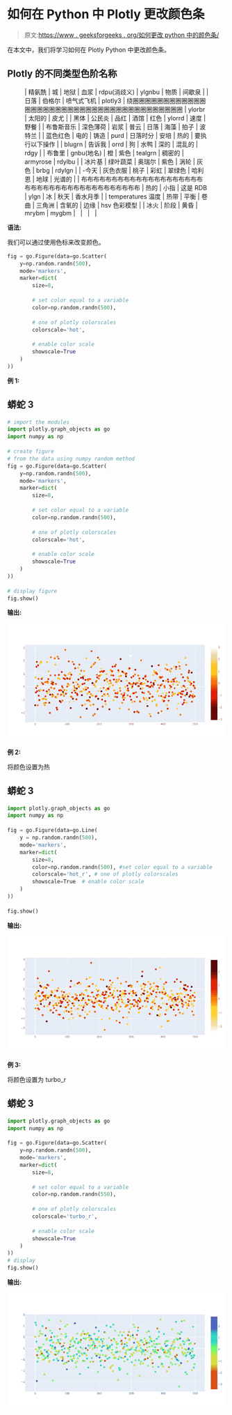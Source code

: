 # 如何在 Python 中 Plotly 更改颜色条

> 原文:[https://www . geeksforgeeks . org/如何更改 python 中的颜色条/](https://www.geeksforgeeks.org/how-to-change-a-color-bar-in-plotly-in-python/)

在本文中，我们将学习如何在 Plotly Python 中更改颜色条。

## Plotly 的不同类型色阶名称

<figure class="table">

| 精氨酰 | 城 | 地狱 | 血浆 | rdpu(消歧义) | ylgnbu | 物质 | 间歇泉 |
| 日落 | 伯格尔 | 喷气式飞机 | plotly3 | 绕圈圈圈圈圈圈圈圈圈圈圈圈圈圈圈圈圈圈圈圈圈圈圈圈圈圈圈圈圈圈圈圈圈圈圈圈圈圈 | ylorbr | 太阳的 | 皮尤 |
| 黑体 | 公民炎 | 品红 | 酒馆 | 红色 | ylorrd | 速度 | 野餐 |
| 布鲁斯音乐 | 深色薄荷 | 岩浆 | 普云 | 日落 | 海藻 | 拍子 | 波特兰 |
| 蓝色红色 | 电的 | 铸造 | purd | 日落时分 | 安培 | 热的 | 要执行以下操作 |
| blugrn | 告诉我 | orrd | 狗 | 水鸭 | 深的 | 混乱的 | rdgy |
| 布鲁里 | gnbu(地名) | 橙 | 紫色 | tealgrn | 稠密的 | armyrose | rdylbu |
| 冰片基 | 绿叶蔬菜 | 奥瑞尔 | 紫色 | 涡轮 | 灰色 | brbg | rdylgn |
| -今天 | 灰色衣服 | 桃子 | 彩虹 | 翠绿色 | 哈利恩 | 地球 | 光谱的 |
| 布布布布布布布布布布布布布布布布布布布布布布布布布布布布布布布布布布布布布布布 | 热的 | 小指 | 这是 RDB | ylgn | 冰 | 秋天 | 香水月季 |
| temperatures 温度 | 热带 | 平衡 | 卷曲 | 三角洲 | 含氧的 | 边缘 | hsv 色彩模型 |
| 冰火 | 阶段 | 黄昏 | mrybm | mygbm |   |   |   |

</figure>

**语法:**

我们可以通过使用色标来改变颜色。

```py
fig = go.Figure(data=go.Scatter(
    y=np.random.randn(500),
    mode='markers',
    marker=dict(
        size=8,

        # set color equal to a variable
        color=np.random.randn(500),

        # one of plotly colorscales
        colorscale='hot',

        # enable color scale
        showscale=True
    )
))
```

**例 1:**

## 蟒蛇 3

```py
# import the modules
import plotly.graph_objects as go
import numpy as np

# create figure
# from the data using numpy random method
fig = go.Figure(data=go.Scatter(
    y=np.random.randn(500),
    mode='markers',
    marker=dict(
        size=8,

        # set color equal to a variable
        color=np.random.randn(500),

        # one of plotly colorscales
        colorscale='hot',

        # enable color scale
        showscale=True
    )
))

# display figure
fig.show()
```

**输出:**

![](img/869efad638cf526c8e34a56c643c577e.png)

**例 2:**

将颜色设置为热

## 蟒蛇 3

```py
import plotly.graph_objects as go
import numpy as np

fig = go.Figure(data=go.Line(
    y = np.random.randn(500),
    mode='markers',
    marker=dict(
        size=8,
        color=np.random.randn(500), #set color equal to a variable
        colorscale='hot_r', # one of plotly colorscales
        showscale=True  # enable color scale
    )
))

fig.show()
```

**输出:**

![](img/90a3eb79150b7199091885599faaa89a.png)

**例 3:**

将颜色设置为 turbo_r

## 蟒蛇 3

```py
import plotly.graph_objects as go
import numpy as np

fig = go.Figure(data=go.Scatter(
    y=np.random.randn(500),
    mode='markers',
    marker=dict(
        size=8,

        # set color equal to a variable
        color=np.random.randn(550),

        # one of plotly colorscales
        colorscale='turbo_r',

        # enable color scale
        showscale=True
    )
))
# display
fig.show()
```

**输出:**

![](img/83c4e39448770e1904bb08cd6ef1de0f.png)